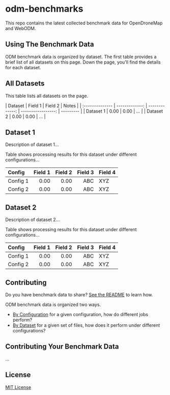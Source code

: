 # odm-benchmarks

This repo contains the latest collected benchmark data for OpenDroneMap and WebODM.  

## Using The Benchmark Data

ODM benchmark data is organized by dataset.  The first table provides a brief list of all datasets on this page.  Down the page, you'll find the details for each dataset.

## All Datasets

This table lists all datasets on the page.

|         Dataset |        Field 1 |    Field 2     |          Notes   |
| :-------------- | -------------: | -------------: | -----------------: | --------- |
|          Dataset 1 |   0.00 |  0.00 |      ... |
|          Dataset 2 |   0.00 |  0.00 |      ... |


## Dataset 1

Description of dataset 1...

Table shows processing results for this dataset under different configurations...

|         Config |        Field 1 |    Field 2     |          Field 3   |   Field 4 |
| :-------------- | -------------: | -------------: | -----------------: | --------- |
|          Config 1 |   0.00 |  0.00 |      ABC |  XYZ |
|          Config 2 |   0.00 |  0.00 |      ABC |  XYZ |

## Dataset 2

Description of dataset 2...

Table shows processing results for this dataset under different configurations...

|         Config |        Field 1 |    Field 2     |          Field 3   |   Field 4 |
| :-------------- | -------------: | -------------: | -----------------: | --------- |
|          Config 1 |   0.00 |  0.00 |      ABC |  XYZ |
|          Config 2 |   0.00 |  0.00 |      ABC |  XYZ |

## Contributing

Do you have benchmark data to share?  [See the README](README.md) to learn how.


ODM benchmark data is organized two ways.

- [By Configuration](by-config.md) for a given configuration, how do different jobs perform?
- [By Dataset](by-dataset.md) for a given set of files, how does it perform under different configurations?

## Contributing Your Benchmark Data
...

## License

[MIT License](LICENSE)